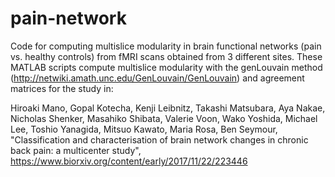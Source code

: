 # pain-network
Code for computing multislice modularity in brain functional networks (pain vs. healthy controls) from fMRI scans obtained from 3 different sites. These MATLAB scripts compute multislice modularity with the genLouvain method (http://netwiki.amath.unc.edu/GenLouvain/GenLouvain) and agreement matrices for the study in: 

Hiroaki Mano, Gopal Kotecha, Kenji Leibnitz, Takashi Matsubara, Aya Nakae, Nicholas Shenker, Masahiko Shibata, Valerie Voon, Wako Yoshida, Michael Lee, Toshio Yanagida, Mitsuo Kawato, Maria Rosa, Ben Seymour, "Classification and characterisation of brain network changes in chronic back pain: a multicenter study", https://www.biorxiv.org/content/early/2017/11/22/223446
